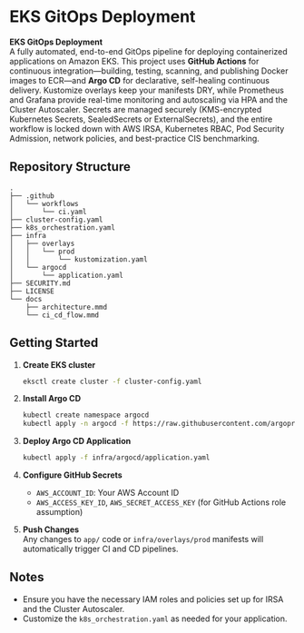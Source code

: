 # EKS GitOps Deployment

**EKS GitOps Deployment**  
A fully automated, end-to-end GitOps pipeline for deploying containerized applications on Amazon EKS. This project uses **GitHub Actions** for continuous integration—building, testing, scanning, and publishing Docker images to ECR—and **Argo CD** for declarative, self-healing continuous delivery. Kustomize overlays keep your manifests DRY, while Prometheus and Grafana provide real-time monitoring and autoscaling via HPA and the Cluster Autoscaler. Secrets are managed securely (KMS-encrypted Kubernetes Secrets, SealedSecrets or ExternalSecrets), and the entire workflow is locked down with AWS IRSA, Kubernetes RBAC, Pod Security Admission, network policies, and best-practice CIS benchmarking.

## Repository Structure

```
.
├── .github
│   └── workflows
│       └── ci.yaml
├── cluster-config.yaml
├── k8s_orchestration.yaml
├── infra
│   ├── overlays
│   │   └── prod
│   │       └── kustomization.yaml
│   └── argocd
│       └── application.yaml
├── SECURITY.md
├── LICENSE
└── docs
    ├── architecture.mmd
    └── ci_cd_flow.mmd
```

## Getting Started

1. **Create EKS cluster**  
   ```bash
   eksctl create cluster -f cluster-config.yaml
   ```

2. **Install Argo CD**  
   ```bash
   kubectl create namespace argocd
   kubectl apply -n argocd -f https://raw.githubusercontent.com/argoproj/argo-cd/stable/manifests/install.yaml
   ```

3. **Deploy Argo CD Application**  
   ```bash
   kubectl apply -f infra/argocd/application.yaml
   ```

4. **Configure GitHub Secrets**  
   - `AWS_ACCOUNT_ID`: Your AWS Account ID  
   - `AWS_ACCESS_KEY_ID`, `AWS_SECRET_ACCESS_KEY` (for GitHub Actions role assumption)

5. **Push Changes**  
   Any changes to `app/` code or `infra/overlays/prod` manifests will automatically trigger CI and CD pipelines.

## Notes

- Ensure you have the necessary IAM roles and policies set up for IRSA and the Cluster Autoscaler.
- Customize the `k8s_orchestration.yaml` as needed for your application.
